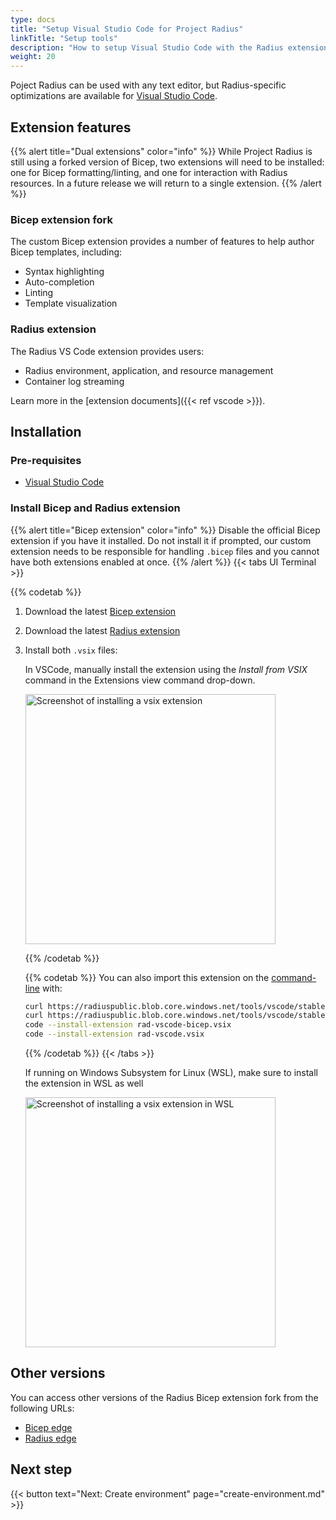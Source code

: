 ```yaml
---
type: docs
title: "Setup Visual Studio Code for Project Radius"
linkTitle: "Setup tools"
description: "How to setup Visual Studio Code with the Radius extension for easy application authoring"
weight: 20
---
```


Poject Radius can be used with any text editor, but Radius-specific optimizations are available for [Visual Studio Code](https://code.visualstudio.com/).

## Extension features

{{% alert title="Dual extensions" color="info" %}}
While Project Radius is still using a forked version of Bicep, two extensions will need to be installed: one for Bicep formatting/linting, and one for interaction with Radius resources. In a future release we will return to a single extension.
{{% /alert %}}

### Bicep extension fork

The custom Bicep extension provides a number of features to help author Bicep templates, including:

- Syntax highlighting
- Auto-completion
- Linting
- Template visualization

### Radius extension

The Radius VS Code extension provides users:

- Radius environment, application, and resource management
- Container log streaming

Learn more in the [extension documents]({{< ref vscode >}}).

## Installation

### Pre-requisites

- [Visual Studio Code](https://code.visualstudio.com/)

### Install Bicep and Radius extension

  {{% alert title="Bicep extension" color="info" %}}
 Disable the official Bicep extension if you have it installed. Do not install it if prompted, our custom extension needs to be responsible for handling `.bicep` files and you cannot have both extensions enabled at once.
   {{% /alert %}}
   {{< tabs UI Terminal >}}

   {{% codetab %}}

1. Download the latest [Bicep extension](https://get.radapp.dev/tools/vscode/stable/rad-vscode-bicep.vsix)

1. Download the latest [Radius extension](https://get.radapp.dev/tools/vscode/stable/rad-vscode.vsix)

1. Install both `.vsix` files:

   In VSCode, manually install the extension using the *Install from VSIX* command in the Extensions view command drop-down.

   <img src="./vsix-install.png" alt="Screenshot of installing a vsix extension" width=400>

   {{% /codetab %}}

   {{% codetab %}}
   You can also import this extension on the [command-line](https://code.visualstudio.com/docs/editor/extension-gallery#_install-from-a-vsix) with:

   ```bash
   curl https://radiuspublic.blob.core.windows.net/tools/vscode/stable/rad-vscode-bicep.vsix --output rad-vscode-bicep.vsix
   curl https://radiuspublic.blob.core.windows.net/tools/vscode/stable/rad-vscode.vsix --output rad-vscode.vsix
   code --install-extension rad-vscode-bicep.vsix
   code --install-extension rad-vscode.vsix
   ```

   {{% /codetab %}}
   {{< /tabs >}}

   If running on Windows Subsystem for Linux (WSL), make sure to install the extension in WSL as well

   <img src="./wsl-extension.png" alt="Screenshot of installing a vsix extension in WSL" width=400>

## Other versions

You can access other versions of the Radius Bicep extension fork from the following URLs:

- [Bicep edge](https://radiuspublic.blob.core.windows.net/tools/vscode/edge/rad-vscode-bicep.vsix)
- [Radius edge](https://radiuspublic.blob.core.windows.net/tools/vscode/edge/rad-vscode.vsix)

## Next step

{{< button text="Next: Create environment" page="create-environment.md" >}}
